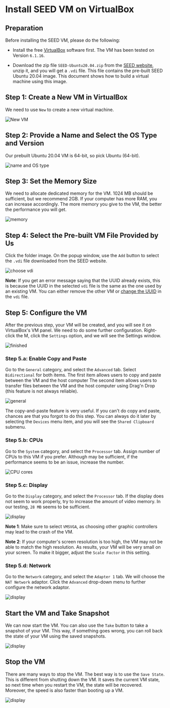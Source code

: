 # Install SEED VM on VirtualBox


## Preparation 

Before installing the SEED VM, please do the following:

- Install the free [VirtualBox](https://www.virtualbox.org/) software first. 
The VM has been tested on Version `6.1.16`.

- Download the zip file `SEED-Ubuntu20.04.zip` from the 
[SEED website](https://seedsecuritylabs.org/lab_env.html), unzip it, 
and you will get a `.vdi` file. This file contains the pre-built SEED 
Ubuntu 20.04 image. This document shows how to build a virtual machine
using this image. 


## Step 1: Create a New VM in VirtualBox

We need to use `New` to create a new virtual machine.

![New VM](./Figs/vm-new.png)

## Step 2: Provide a Name and Select the OS Type and Version

Our prebuilt Ubuntu 20.04 VM is 64-bit, so pick Ubuntu (64-bit). 

![name and OS type](./Figs/vm-name-type.png)


## Step 3: Set the Memory Size

We need to allocate dedicated memory for the VM. 
1024 MB should be sufficient, but we recommend 2GB. If your computer has more 
RAM, you can increase accordingly. The more memory you give to the VM, 
the better the performance you will get.

![memory](./Figs/vm-memory.png)

## Step 4: Select the Pre-built VM File Provided by Us

Click the folder image. On the popup window, use
the `Add` button to select the `.vdi` file downloaded 
from the SEED website.  

![choose vdi](./Figs/vm-hard-disk.png)

**Note**: If you get an error message saying that the UUID already exists,
this is because the UUID in the selected `vdi` file is the same as the 
one used by an existing VM. You can either remove the other VM or 
[change the UUID](https://tecadmin.net/change-the-uuid-of-virtual-disk/) 
in the `vdi` file.

## Step 5: Configure the VM

After the previous step, your VM will be created, and you will
see it on VirtualBox's VM panel. We need to do some further 
configuration. Right-click the M, click
the `Settings` option, and we will see the Settings window.

![finished](./Figs/vm-setting.png)


### Step 5.a: Enable Copy and Paste

Go to the `General` category, and select the `Advanced` tab. 
Select `Bidirectional` for both items. The first item allows users to copy
and paste between the VM and the host computer 
The second item allows users
to transfer files between the VM and the host computer using Drag'n Drop (this 
feature is not always reliable).

![general](./Figs/vm-setting-general.png)

The copy-and-paste feature is very useful. If you can't do copy and paste, 
chances are that you forgot to do this step. You can always do it later
by selecting the `Devices` menu item, and you will see the 
`Shared Clipboard` submenu. 


### Step 5.b: CPUs 

Go to the `System` category, and select the `Processor` tab. 
Assign number of CPUs to this VM if you prefer. Although may be sufficient,
if the performance seems to be an issue, increase the number. 

![CPU cores](./Figs/vm-setting-system.png)


### Step 5.c: Display

Go to the `Display` category, and select the `Processor` tab. If the 
display does not seem to work properly, try to increase the amount of video memory.
In our testing, `28 MB` seems to be sufficient. 

![display](./Figs/vm-setting-display.png)

**Note 1**: Make sure to select `VMSVGA`, as choosing other graphic controllers 
may lead to the crash of the VM.

**Note 2**: If your computer's screen resolution is too high, the VM may not be able 
to match the high resolution. As results, your VM will be very small on your screen. 
To make it bigger, adjust the `Scale Factor` in this setting. 

### Step 5.d: Network

Go to the `Network` category, and select the `Adapter 1` tab. We will
choose the `NAT Network` adaptor. Click the `Advanced` drop-down menu to
further configure the network adaptor.

![display](./Figs/vm-setting-network.png)


## Start the VM and Take Snapshot 

We can now start the VM. You can also use the `Take` button to take a snapshot 
of your VM. This way, if something goes wrong, you can roll back the state of
your VM using the saved snapshots. 

![display](./Figs/vm-start.png)

## Stop the VM

There are many ways to stop the VM. The best way is to use the `Save State`. This
is different from shutting down the VM. It saves the current VM state, so next time
when you restart the VM, the state will be recovered. Moreover, the speed is also
faster than booting up a VM.

![display](./Figs/vm-stop.png)


